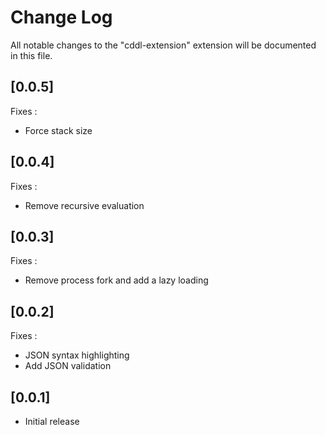 # Change Log

All notable changes to the "cddl-extension" extension will be documented in this file.

## [0.0.5]

Fixes :
 - Force stack size

## [0.0.4]

Fixes :
 - Remove recursive evaluation

## [0.0.3]

Fixes :
 - Remove process fork and add a lazy loading

## [0.0.2]

Fixes :
 - JSON syntax highlighting
 - Add JSON validation

## [0.0.1]

- Initial release